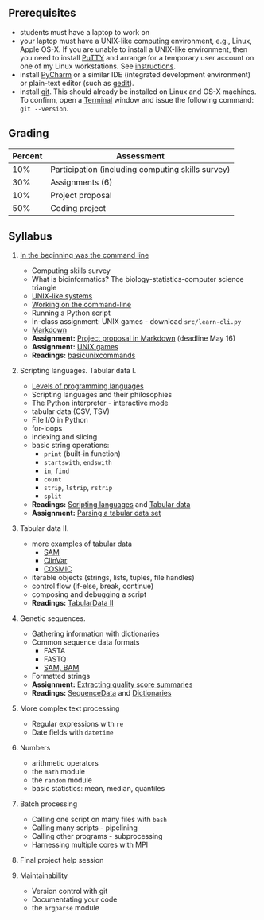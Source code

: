 ## Prerequisites
* students must have a laptop to work on
* your laptop must have a UNIX-like computing environment, e.g., Linux, Apple OS-X.  If you are unable to install a UNIX-like environment, then you need to install [PuTTY](http://www.putty.org/) and arrange for a temporary user account on one of my Linux workstations.  See [instructions](RemoteComputing.md).
* install [PyCharm](https://www.jetbrains.com/pycharm/) or a similar IDE (integrated development environment) or plain-text editor (such as [gedit](https://wiki.gnome.org/Apps/Gedit)).
* install [git](https://git-scm.com/book/en/v2/Getting-Started-Installing-Git).  This should already be installed on Linux and OS-X machines.  To confirm, open a [Terminal](https://en.wikipedia.org/wiki/Terminal_emulator) window and issue the following command: `git --version`.

## Grading

| Percent | Assessment |
|---------|------------|
| 10% | Participation (including computing skills survey) |
| 30% | Assignments (6) |
| 10% | Project proposal |
| 50% | Coding project |


## Syllabus

1. [In the beginning was the command line](http://cristal.inria.fr/~weis/info/commandline.html)
   * Computing skills survey 
   * What is bioinformatics?  The biology-statistics-computer science triangle
   * [UNIX-like systems](https://en.wikipedia.org/wiki/Unix-like)
   * [Working on the command-line](basicunixcommands.md)
   * Running a Python script
   * In-class assignment: UNIX games - download `src/learn-cli.py`
   * [Markdown](http://daringfireball.net/projects/markdown/basics)
   * **Assignment:** [Project proposal in Markdown](proposal-example.md) (deadline May 16)
   * **Assignment:** [UNIX games](src/learn-cli.py)
   * **Readings:** [basicunixcommands](Readings/basicunixcommands.md)


2. Scripting languages.  Tabular data I.
   * [Levels of programming languages](https://en.wikipedia.org/wiki/Low-level_programming_language)
   * Scripting languages and their philosophies
   * The Python interpreter - interactive mode
   * tabular data (CSV, TSV)
   * File I/O in Python
   * for-loops
   * indexing and slicing
   * basic string operations:
     * `print` (built-in function)
     * `startswith`, `endswith`
     * `in`, `find`
     * `count`
     * `strip`, `lstrip`, `rstrip`
     * `split`
   * **Readings:** [Scripting languages](Readings/ScriptingLanguages.md) and [Tabular data](Readings/TabularData.md)
   * **Assignment:** [Parsing a tabular data set](Assignments/Assignment2.md)

3. Tabular data II.  
   * more examples of tabular data
     * [SAM](https://samtools.github.io/hts-specs/)
     * [ClinVar](https://www.ncbi.nlm.nih.gov/clinvar/)
     * [COSMIC](http://cancer.sanger.ac.uk/cosmic)
   * iterable objects (strings, lists, tuples, file handles)
   * control flow (if-else, break, continue)
   * composing and debugging a script
   * **Readings:** [TabularData II](Readings/TabularData2.md)

4. Genetic sequences.
   * Gathering information with dictionaries
   * Common sequence data formats
     * FASTA
     * FASTQ
     * [SAM, BAM](https://samtools.github.io/hts-specs/)
   * Formatted strings
   * **Assignment:** [Extracting quality score summaries](Assignments/Assignment3.md)
   * **Readings:** [SequenceData](Readings/SequenceData.md) and [Dictionaries](Readings/Dictionaries.md)

5. More complex text processing
   * Regular expressions with `re`
   * Date fields with `datetime`

6. Numbers
   * arithmetic operators
   * the `math` module
   * the `random` module
   * basic statistics: mean, median, quantiles

7. Batch processing
   * Calling one script on many files with `bash`
   * Calling many scripts - pipelining
   * Calling other programs - subprocessing
   * Harnessing multiple cores with MPI

8. Final project help session

9. Maintainability
   * Version control with git
   * Documentating your code
   * the `argparse` module

